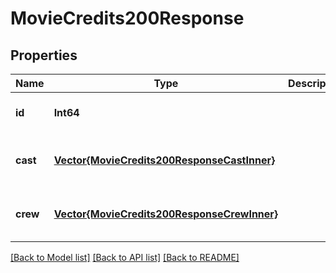# MovieCredits200Response


## Properties
Name | Type | Description | Notes
------------ | ------------- | ------------- | -------------
**id** | **Int64** |  | [optional] [default to 0]
**cast** | [**Vector{MovieCredits200ResponseCastInner}**](MovieCredits200ResponseCastInner.md) |  | [optional] [default to nothing]
**crew** | [**Vector{MovieCredits200ResponseCrewInner}**](MovieCredits200ResponseCrewInner.md) |  | [optional] [default to nothing]


[[Back to Model list]](../README.md#models) [[Back to API list]](../README.md#api-endpoints) [[Back to README]](../README.md)


